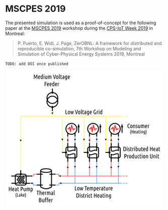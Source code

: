 MSCPES 2019
===

The presented simulation is used as a proof-of-concept for the following paper at the [MSCPES 2019](http://www.palensky.org/mscpes/2019/) workshop during the [CPS-IoT Week 2019](http://cpslab.cs.mcgill.ca/cpsiotweek2019/index.html) in Montreal:

> P. Puerto, E. Widl, J. Page, 
> ZerOBNL: A framework for distributed and reproducible co-simulation, 
> 7th Workshop on Modeling and Simulation of Cyber-Physical Energy Systems
> 2019, Montreal

```
TODO: add DOI once published
```

![Simulated system](images/ues_mscpes.png?raw=true "Simulated system")